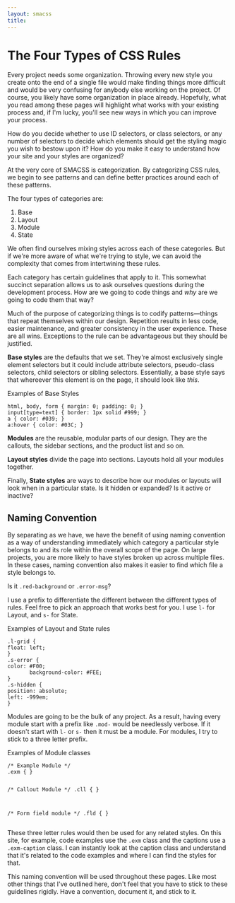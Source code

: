 ```yaml
---
layout: smacss
title: 
---
```


<h1>The Four Types of CSS Rules</h1>

<p>Every project needs some organization. Throwing every new style you create onto the end of a single file would make finding things more difficult and would be very confusing for anybody else working on the project. Of course, you likely have some organization in place already. Hopefully, what you read among these pages will highlight what works with your existing process and, if I'm lucky, you'll see new ways in which you can improve your process.</p>

<p>How do you decide whether to use ID selectors, or class selectors, or any number of selectors to decide which elements should get the styling magic you wish to bestow upon it? How do you make it easy to understand how your site and your styles are organized? </p>

<p>At the very core of SMACSS is categorization. By categorizing CSS rules, we begin to see patterns and can define better practices around each of these patterns.</p>

<p>The four types of categories are:</p>
<ol>
<li>Base</li>
<li>Layout</li>
<li>Module</li>
<li>State</li>
</ol>

<p>We often find ourselves mixing styles across each of these categories. But if we're more aware of what we're trying to style, we can avoid the complexity that comes from intertwining these rules.</p>

<p>Each category has certain guidelines that apply to it. This somewhat succinct separation allows us to ask ourselves questions during the development process. How are we going to code things and <em>why</em> are we going to code them that way?</p>

<p>Much of the purpose of categorizing things is to codify patterns—things that repeat themselves within our design. Repetition results in less code, easier maintenance, and greater consistency in the user experience. These are all wins. Exceptions to the rule can be advantageous but they should be justified.</p>

<p><strong>Base styles</strong> are the defaults that we set. They're almost exclusively single element selectors but it could include attribute selectors, pseudo-class selectors, child selectors or sibling selectors. Essentially, a base style says that whereever this element is on the page, it should look like <em>this</em>.</p>

<div class="exm">
<p class="exm-caption">Examples of Base Styles</p>
<pre><code>html, body, form { margin: 0; padding: 0; }
input[type=text] { border: 1px solid #999; }
a { color: #039; }
a:hover { color: #03C; }
</code></pre>
</div>

<p><strong>Modules</strong> are the reusable, modular parts of our design. They are the callouts, the sidebar sections, and the product list and so on.</p>

<p><strong>Layout styles</strong> divide the page into sections. Layouts hold all your modules together.</p>

<p>Finally, <strong>State styles</strong> are ways to describe how our modules or layouts will look when in a particular state. Is it hidden or expanded? Is it active or inactive?</p> 


<h2>Naming Convention</h2>
<p>By separating as we have, we have the benefit of using naming convention as a way of understanding immediately which category a particular style belongs to and its role within the overall scope of the page. On large projects, you are more likely to have styles broken up across multiple files. In these cases, naming convention also makes it easier to find which file a style belongs to.</p>

<p>Is it <code>.red-background</code> or <code>.error-msg</code>?</p>

<p>I use a prefix to differentiate the different between the different types of rules. Feel free to pick an approach that works best for you. I use <code>l-</code> for Layout, and <code>s-</code> for State. </p>


<div class="exm">
<p class="exm-caption">Examples of Layout and State rules</p>
<pre><code>.l-grid { 
float: left; 
}
.s-error { 
color: #F00; 
       background-color: #FEE; 
}
.s-hidden { 
position: absolute;
left: -999em;
}</code></pre>
</div>

<p>Modules are going to be the bulk of any project. As a result, having every module start with a prefix like <code>.mod-</code> would be needlessly verbose. If it doesn't start with <code>l-</code> or <code>s-</code> then it must be a module. For modules, I try to stick to a three letter prefix.</p>

<div class="exm">
<p class="exm-caption">Examples of Module classes</p>
<pre><code>/* Example Module */
.exm { }

/* Callout Module */
.cll { }

/* Form field module */
.fld { }
</code></pre>
</div>

<p>These three letter rules would then be used for any related styles. On this site, for example, code examples use the <code>.exm</code> class and the captions use a <code>.exm-caption</code> class. I can instantly look at the caption class and understand that it's related to the code examples and where I can find the styles for that.</p> 

<p>This naming convention will be used throughout these pages. Like most other things that I've outlined here, don't feel that you have to stick to these guidelines rigidly. Have a convention, document it, and stick to it.</p>
